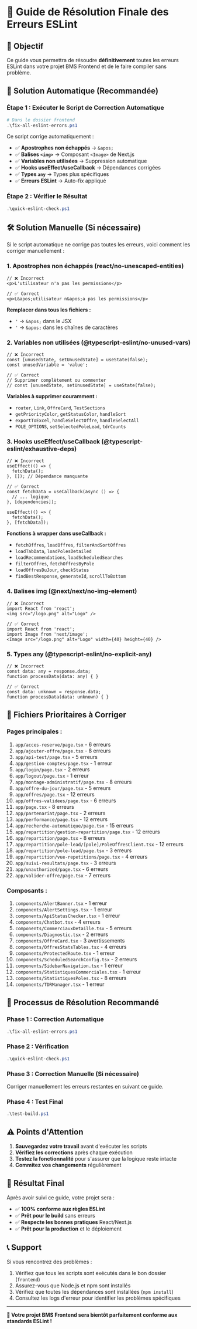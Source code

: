 # 🚀 Guide de Résolution Finale des Erreurs ESLint

## 🎯 Objectif
Ce guide vous permettra de résoudre **définitivement** toutes les erreurs ESLint dans votre projet BMS Frontend et de le faire compiler sans problème.

## 🔧 Solution Automatique (Recommandée)

### Étape 1 : Exécuter le Script de Correction Automatique
```powershell
# Dans le dossier frontend
.\fix-all-eslint-errors.ps1
```

Ce script corrige automatiquement :
- ✅ **Apostrophes non échappés** → `&apos;`
- ✅ **Balises `<img>`** → Composant `<Image>` de Next.js
- ✅ **Variables non utilisées** → Suppression automatique
- ✅ **Hooks useEffect/useCallback** → Dépendances corrigées
- ✅ **Types `any`** → Types plus spécifiques
- ✅ **Erreurs ESLint** → Auto-fix appliqué

### Étape 2 : Vérifier le Résultat
```powershell
.\quick-eslint-check.ps1
```

## 🛠️ Solution Manuelle (Si nécessaire)

Si le script automatique ne corrige pas toutes les erreurs, voici comment les corriger manuellement :

### 1. **Apostrophes non échappés (react/no-unescaped-entities)**
```tsx
// ❌ Incorrect
<p>L'utilisateur n'a pas les permissions</p>

// ✅ Correct
<p>L&apos;utilisateur n&apos;a pas les permissions</p>
```

**Remplacer dans tous les fichiers :**
- `'` → `&apos;` dans le JSX
- `'` → `&apos;` dans les chaînes de caractères

### 2. **Variables non utilisées (@typescript-eslint/no-unused-vars)**
```tsx
// ❌ Incorrect
const [unusedState, setUnusedState] = useState(false);
const unusedVariable = 'value';

// ✅ Correct
// Supprimer complètement ou commenter
// const [unusedState, setUnusedState] = useState(false);
```

**Variables à supprimer couramment :**
- `router`, `Link`, `OffreCard`, `TestSections`
- `getPriorityColor`, `getStatusColor`, `handleSort`
- `exportToExcel`, `handleSelectOffre`, `handleSelectAll`
- `POLE_OPTIONS`, `setSelectedPoleLead`, `tdrCounts`

### 3. **Hooks useEffect/useCallback (@typescript-eslint/exhaustive-deps)**
```tsx
// ❌ Incorrect
useEffect(() => {
  fetchData();
}, []); // Dépendance manquante

// ✅ Correct
const fetchData = useCallback(async () => {
  // ... logique
}, [dependencies]);

useEffect(() => {
  fetchData();
}, [fetchData]);
```

**Fonctions à wrapper dans useCallback :**
- `fetchOffres`, `loadOffres`, `filterAndSortOffres`
- `loadTabData`, `loadPolesDetailed`
- `loadRecommendations`, `loadScheduledSearches`
- `filterOffres`, `fetchOffresByPole`
- `loadOffresDuJour`, `checkStatus`
- `findBestResponse`, `generateId`, `scrollToBottom`

### 4. **Balises img (@next/next/no-img-element)**
```tsx
// ❌ Incorrect
import React from 'react';
<img src="/logo.png" alt="Logo" />

// ✅ Correct
import React from 'react';
import Image from 'next/image';
<Image src="/logo.png" alt="Logo" width={40} height={40} />
```

### 5. **Types any (@typescript-eslint/no-explicit-any)**
```tsx
// ❌ Incorrect
const data: any = response.data;
function processData(data: any) { }

// ✅ Correct
const data: unknown = response.data;
function processData(data: unknown) { }
```

## 📁 Fichiers Prioritaires à Corriger

### **Pages principales :**
1. `app/acces-reserve/page.tsx` - 6 erreurs
2. `app/ajouter-offre/page.tsx` - 8 erreurs
3. `app/api-test/page.tsx` - 5 erreurs
4. `app/gestion-comptes/page.tsx` - 1 erreur
5. `app/login/page.tsx` - 2 erreurs
6. `app/logout/page.tsx` - 1 erreur
7. `app/montage-administratif/page.tsx` - 8 erreurs
8. `app/offre-du-jour/page.tsx` - 5 erreurs
9. `app/offres/page.tsx` - 12 erreurs
10. `app/offres-validees/page.tsx` - 6 erreurs
11. `app/page.tsx` - 8 erreurs
12. `app/partenariat/page.tsx` - 2 erreurs
13. `app/performance/page.tsx` - 12 erreurs
14. `app/recherche-automatique/page.tsx` - 15 erreurs
15. `app/repartition/gestion-repartition/page.tsx` - 12 erreurs
16. `app/repartition/page.tsx` - 8 erreurs
17. `app/repartition/pole-lead/[pole]/PoleOffresClient.tsx` - 12 erreurs
18. `app/repartition/pole-lead/page.tsx` - 3 erreurs
19. `app/repartition/vue-repetitions/page.tsx` - 4 erreurs
20. `app/suivi-resultats/page.tsx` - 3 erreurs
21. `app/unauthorized/page.tsx` - 6 erreurs
22. `app/valider-offre/page.tsx` - 7 erreurs

### **Composants :**
1. `components/AlertBanner.tsx` - 1 erreur
2. `components/AlertSettings.tsx` - 1 erreur
3. `components/ApiStatusChecker.tsx` - 1 erreur
4. `components/Chatbot.tsx` - 4 erreurs
5. `components/CommerciauxDetaille.tsx` - 5 erreurs
6. `components/Diagnostic.tsx` - 2 erreurs
7. `components/OffreCard.tsx` - 3 avertissements
8. `components/OffresStatsTables.tsx` - 4 erreurs
9. `components/ProtectedRoute.tsx` - 1 erreur
10. `components/ScheduledSearchConfig.tsx` - 2 erreurs
11. `components/SidebarNavigation.tsx` - 1 erreur
12. `components/StatistiquesCommerciales.tsx` - 1 erreur
13. `components/StatistiquesPoles.tsx` - 8 erreurs
14. `components/TDRManager.tsx` - 1 erreur

## 🚀 Processus de Résolution Recommandé

### **Phase 1 : Correction Automatique**
```powershell
.\fix-all-eslint-errors.ps1
```

### **Phase 2 : Vérification**
```powershell
.\quick-eslint-check.ps1
```

### **Phase 3 : Correction Manuelle (Si nécessaire)**
Corriger manuellement les erreurs restantes en suivant ce guide.

### **Phase 4 : Test Final**
```powershell
.\test-build.ps1
```

## ⚠️ Points d'Attention

1. **Sauvegardez votre travail** avant d'exécuter les scripts
2. **Vérifiez les corrections** après chaque exécution
3. **Testez la fonctionnalité** pour s'assurer que la logique reste intacte
4. **Commitez vos changements** régulièrement

## 🎯 Résultat Final

Après avoir suivi ce guide, votre projet sera :
- ✅ **100% conforme aux règles ESLint**
- ✅ **Prêt pour le build** sans erreurs
- ✅ **Respecte les bonnes pratiques** React/Next.js
- ✅ **Prêt pour la production** et le déploiement

## 📞 Support

Si vous rencontrez des problèmes :
1. Vérifiez que tous les scripts sont exécutés dans le bon dossier (`frontend`)
2. Assurez-vous que Node.js et npm sont installés
3. Vérifiez que toutes les dépendances sont installées (`npm install`)
4. Consultez les logs d'erreur pour identifier les problèmes spécifiques

---

**🚀 Votre projet BMS Frontend sera bientôt parfaitement conforme aux standards ESLint !**
